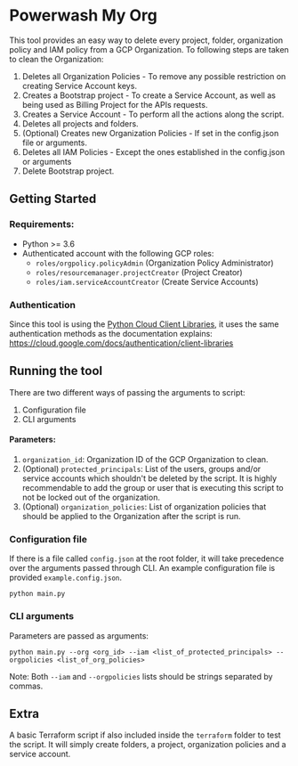 <!--*
Copyright 2022 Google LLC
 
Licensed under the Apache License, Version 2.0 (the "License");
you may not use this file except in compliance with the License.
You may obtain a copy of the License at
 
   https://www.apache.org/licenses/LICENSE-2.0
 
Unless required by applicable law or agreed to in writing, software
distributed under the License is distributed on an "AS IS" BASIS,
WITHOUT WARRANTIES OR CONDITIONS OF ANY KIND, either express or implied.
See the License for the specific language governing permissions and
limitations under the License.
*-->

# Powerwash My Org

This tool provides an easy way to delete every project, folder, organization policy and IAM policy from a GCP
Organization.
To following steps are taken to clean the Organization:

1. Deletes all Organization Policies - To remove any possible restriction on creating Service Account keys.
2. Creates a Bootstrap project - To create a Service Account, as well as being used as Billing Project for the APIs
   requests.
3. Creates a Service Account - To perform all the actions along the script.
4. Deletes all projects and folders.
5. (Optional) Creates new Organization Policies - If set in the config.json file or arguments.
6. Deletes all IAM Policies - Except the ones established in the config.json or arguments
7. Delete Bootstrap project.

## Getting Started

### Requirements:

* Python >= 3.6
* Authenticated account with the following GCP roles:
    - `roles/orgpolicy.policyAdmin` (Organization Policy Administrator)
    - `roles/resourcemanager.projectCreator` (Project Creator)
    - `roles/iam.serviceAccountCreator` (Create Service Accounts)

### Authentication

Since this tool is using the [Python Cloud Client Libraries](https://cloud.google.com/python/docs/reference), it uses
the same authentication methods as the documentation
explains: https://cloud.google.com/docs/authentication/client-libraries

## Running the tool

There are two different ways of passing the arguments to script:

1. Configuration file
2. CLI arguments

#### Parameters:

1. `organization_id`: Organization ID of the GCP Organization to clean.
2. (Optional) `protected_principals`: List of the users, groups and/or service accounts which shouldn't be deleted by
   the script. It is highly recommendable to add the group or user that is executing this script to not be locked out of
   the organization.
3. (Optional) `organization_policies`: List of organization policies that should be applied to the Organization after
   the script is run.

### Configuration file

If there is a file called `config.json` at the root folder, it will take precedence over the arguments passed through
CLI.
An example configuration file is provided `example.config.json`.

```shell
python main.py
```

### CLI arguments

Parameters are passed as arguments:

```shell
python main.py --org <org_id> --iam <list_of_protected_principals> --orgpolicies <list_of_org_policies>
```

Note: Both `--iam` and `--orgpolicies` lists should be strings separated by commas.

## Extra

A basic Terraform script if also included inside the `terraform` folder to test the script. It will simply create folders, a project, organization policies and a service account.